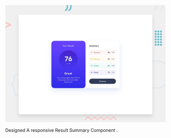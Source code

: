
![Design preview for the Results summary component coding challenge](./design/desktop-preview.jpg)

Designed A responsive Result Summary Component .
